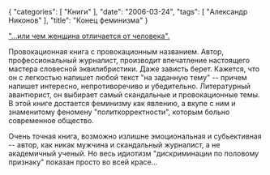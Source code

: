 {
   "categories": [
      "Книги"
   ],
   "date": "2006-03-24",
   "tags": [
      "Александр Никонов"
   ],
   "title": "Конец феминизма"
}

["...или чем женщина отличается от человека".](https://fictionbook.ru/author/nikonov_aleksandr_petrovich/)

Провокационная книга с провокационным названием. Автор, профессиональный журналист, производит впечатление настоящего мастера словесной эквилибристики. Даже зависть берет. Кажется, что он с легкостью напишет любой текст "на заданную тему" -- причем напишет интересно, непротиворечиво и убедительно. Литературный авантюрист, он выбирает самый скандальные и провокационные темы. В этой книге достается феминизму как явлению, а вкупе с ним и знаменитому феномену "политкорректности", которым больно современное общество.

Очень точная книга, возможно излишне эмоциональная и субьективная -- автор, как никак мужчина и скандальный журналист, а не академичный ученый. Но весь идиотизм "дискриминации по половому признаку" показан просто во всей красе...
